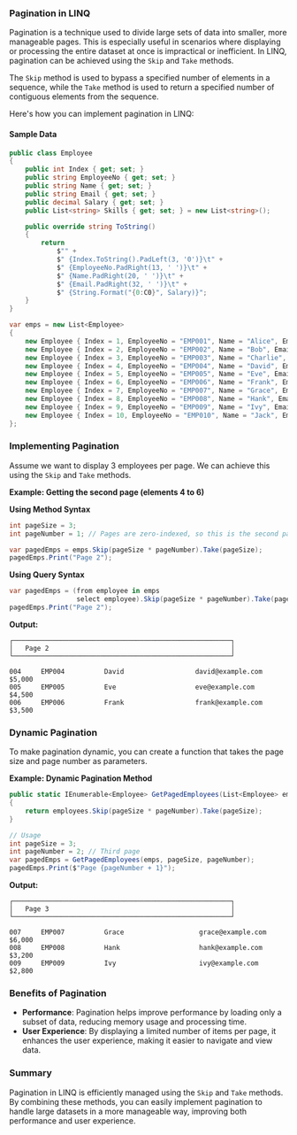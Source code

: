 ### Pagination in LINQ

Pagination is a technique used to divide large sets of data into smaller, more manageable pages. This is especially useful in scenarios where displaying or processing the entire dataset at once is impractical or inefficient. In LINQ, pagination can be achieved using the `Skip` and `Take` methods.

The `Skip` method is used to bypass a specified number of elements in a sequence, while the `Take` method is used to return a specified number of contiguous elements from the sequence.

Here's how you can implement pagination in LINQ:

#### Sample Data

```csharp
public class Employee
{
    public int Index { get; set; }
    public string EmployeeNo { get; set; }
    public string Name { get; set; }
    public string Email { get; set; }
    public decimal Salary { get; set; }
    public List<string> Skills { get; set; } = new List<string>();

    public override string ToString()
    {
        return
            $"" +
            $" {Index.ToString().PadLeft(3, '0')}\t" +
            $" {EmployeeNo.PadRight(13, ' ')}\t" +
            $" {Name.PadRight(20, ' ')}\t" +
            $" {Email.PadRight(32, ' ')}\t" +
            $" {String.Format("{0:C0}", Salary)}";
    }
}

var emps = new List<Employee>
{
    new Employee { Index = 1, EmployeeNo = "EMP001", Name = "Alice", Email = "alice@example.com", Salary = 3000 },
    new Employee { Index = 2, EmployeeNo = "EMP002", Name = "Bob", Email = "bob@example.com", Salary = 4000 },
    new Employee { Index = 3, EmployeeNo = "EMP003", Name = "Charlie", Email = "charlie@example.com", Salary = 2500 },
    new Employee { Index = 4, EmployeeNo = "EMP004", Name = "David", Email = "david@example.com", Salary = 5000 },
    new Employee { Index = 5, EmployeeNo = "EMP005", Name = "Eve", Email = "eve@example.com", Salary = 4500 },
    new Employee { Index = 6, EmployeeNo = "EMP006", Name = "Frank", Email = "frank@example.com", Salary = 3500 },
    new Employee { Index = 7, EmployeeNo = "EMP007", Name = "Grace", Email = "grace@example.com", Salary = 6000 },
    new Employee { Index = 8, EmployeeNo = "EMP008", Name = "Hank", Email = "hank@example.com", Salary = 3200 },
    new Employee { Index = 9, EmployeeNo = "EMP009", Name = "Ivy", Email = "ivy@example.com", Salary = 2800 },
    new Employee { Index = 10, EmployeeNo = "EMP010", Name = "Jack", Email = "jack@example.com", Salary = 3600 }
};
```

### Implementing Pagination

Assume we want to display 3 employees per page. We can achieve this using the `Skip` and `Take` methods.

**Example: Getting the second page (elements 4 to 6)**

**Using Method Syntax**
```csharp
int pageSize = 3;
int pageNumber = 1; // Pages are zero-indexed, so this is the second page

var pagedEmps = emps.Skip(pageSize * pageNumber).Take(pageSize);
pagedEmps.Print("Page 2");
```

**Using Query Syntax**
```csharp
var pagedEmps = (from employee in emps
                 select employee).Skip(pageSize * pageNumber).Take(pageSize);
pagedEmps.Print("Page 2");
```

**Output:**
```
┌───────────────────────────────────────────────────────┐
│   Page 2                                              │
└───────────────────────────────────────────────────────┘

004     EMP004          David                  david@example.com                      $5,000
005     EMP005          Eve                    eve@example.com                        $4,500
006     EMP006          Frank                  frank@example.com                      $3,500
```

### Dynamic Pagination

To make pagination dynamic, you can create a function that takes the page size and page number as parameters.

**Example: Dynamic Pagination Method**

```csharp
public static IEnumerable<Employee> GetPagedEmployees(List<Employee> employees, int pageSize, int pageNumber)
{
    return employees.Skip(pageSize * pageNumber).Take(pageSize);
}

// Usage
int pageSize = 3;
int pageNumber = 2; // Third page
var pagedEmps = GetPagedEmployees(emps, pageSize, pageNumber);
pagedEmps.Print($"Page {pageNumber + 1}");
```

**Output:**
```
┌───────────────────────────────────────────────────────┐
│   Page 3                                              │
└───────────────────────────────────────────────────────┘

007     EMP007          Grace                   grace@example.com                       $6,000
008     EMP008          Hank                    hank@example.com                        $3,200
009     EMP009          Ivy                     ivy@example.com                         $2,800
```

### Benefits of Pagination

- **Performance**: Pagination helps improve performance by loading only a subset of data, reducing memory usage and processing time.
- **User Experience**: By displaying a limited number of items per page, it enhances the user experience, making it easier to navigate and view data.

### Summary

Pagination in LINQ is efficiently managed using the `Skip` and `Take` methods. By combining these methods, you can easily implement pagination to handle large datasets in a more manageable way, improving both performance and user experience.
